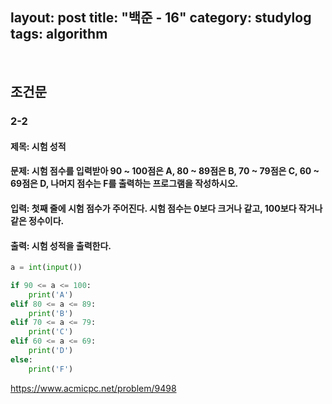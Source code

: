 ﻿
layout: post
title: "백준 - 16"
category: studylog
tags: algorithm
---

<br>


## 조건문

### 2-2

#### 제목: 시험 성적

#### 문제: 시험 점수를 입력받아 90 ~ 100점은 A, 80 ~ 89점은 B, 70 ~ 79점은 C, 60 ~ 69점은 D, 나머지 점수는 F를 출력하는 프로그램을 작성하시오.

#### 입력: 첫째 줄에 시험 점수가 주어진다. 시험 점수는 0보다 크거나 같고, 100보다 작거나 같은 정수이다.

#### 출력: 시험 성적을 출력한다.

```python
a = int(input())

if 90 <= a <= 100:
    print('A')
elif 80 <= a <= 89:
    print('B')
elif 70 <= a <= 79:
    print('C')
elif 60 <= a <= 69:
    print('D')
else:
    print('F')
```

https://www.acmicpc.net/problem/9498